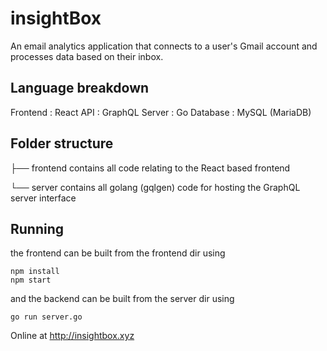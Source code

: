 # insightBox
An email analytics application that connects to a user's Gmail account and processes data based on their inbox.

## Language breakdown
Frontend : React
API      : GraphQL
Server   : Go
Database : MySQL (MariaDB)

## Folder structure
├── frontend 
    contains all code relating to the React based frontend  

└── server
    contains all golang (gqlgen) code for hosting the GraphQL server interface

## Running 
the frontend can be built from the frontend dir using
``` 
npm install
npm start 
```
and the backend can be built from the server dir using
```
go run server.go
```

Online at http://insightbox.xyz
